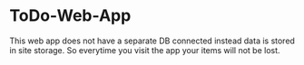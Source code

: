 # ToDo-Web-App

This web app does not have a separate DB connected instead data is stored in site storage. So everytime you visit the app your items will not be lost.
